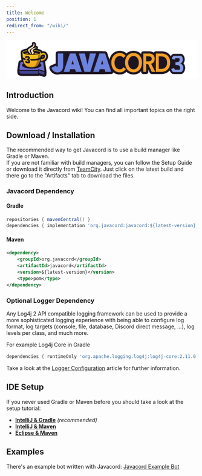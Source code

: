 ```yaml
---
title: Welcome
position: 1
redirect_from: "/wiki/"
---
```

![](/img/javacord3_banner.png)

## Introduction

Welcome to the Javacord wiki! You can find all important topics on the right side.

## Download / Installation

The recommended way to get Javacord is to use a build manager like Gradle or Maven.  
If you are not familiar with build managers, you can follow the Setup Guide 
or download it directly from
[TeamCity](https://ci.javacord.org/viewType.html?buildTypeId=Javacord_PublishSnapshots&branch_Javacord=v_3&tab=buildTypeStatusDiv&state=successful).
Just click on the latest build and there go to the "Artifacts" tab to download the files.

### Javacord Dependency

#### Gradle
```groovy
repositories { mavenCentral() }
dependencies { implementation 'org.javacord:javacord:${latest-version}' }
```

#### Maven
```xml
<dependency>
    <groupId>org.javacord</groupId>
    <artifactId>javacord</artifactId>
    <version>${latest-version}</version>
    <type>pom</type>
</dependency>
```

### Optional Logger Dependency

Any Log4j 2 API compatible logging framework can be used to provide a more sophisticated logging experience
with being able to configure log format, log targets (console, file, database, Discord direct message, ...),
log levels per class, and much more.

For example Log4j Core in Gradle
```groovy
dependencies { runtimeOnly 'org.apache.logging.log4j:log4j-core:2.11.0' }
```
Take a look at the [Logger Configuration](/wiki/basic-tutorials/logger-configuration/) article for further information.

## IDE Setup

If you never used Gradle or Maven before you should take a look at the setup tutorial:
* **[IntelliJ & Gradle](/wiki/getting-started/intellij-gradle)** _(recommended)_
* **[IntelliJ & Maven](/wiki/getting-started/intellij-maven)**
* **[Eclipse & Maven](/wiki/getting-started/eclipse-maven)**

## Examples

There's an example bot written with Javacord: [Javacord Example Bot](https://github.com/Javacord/JavacordExampleBot)
